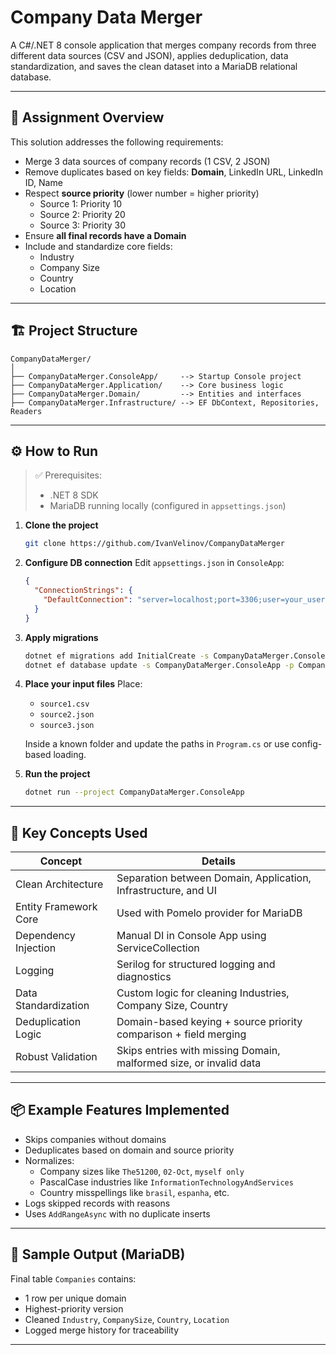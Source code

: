 # Company Data Merger

A C#/.NET 8 console application that merges company records from three different data sources (CSV and JSON), applies deduplication, data standardization, and saves the clean dataset into a MariaDB relational database.

---

## 🧾 Assignment Overview

This solution addresses the following requirements:

- Merge 3 data sources of company records (1 CSV, 2 JSON)
- Remove duplicates based on key fields: **Domain**, LinkedIn URL, LinkedIn ID, Name
- Respect **source priority** (lower number = higher priority)
  - Source 1: Priority 10
  - Source 2: Priority 20
  - Source 3: Priority 30
- Ensure **all final records have a Domain**
- Include and standardize core fields:
  - Industry
  - Company Size
  - Country
  - Location

---

## 🏗 Project Structure

```
CompanyDataMerger/
│
├── CompanyDataMerger.ConsoleApp/     --> Startup Console project
├── CompanyDataMerger.Application/    --> Core business logic
├── CompanyDataMerger.Domain/         --> Entities and interfaces
├── CompanyDataMerger.Infrastructure/ --> EF DbContext, Repositories, Readers
```

---

## ⚙️ How to Run

> ✅ Prerequisites:
>
> - .NET 8 SDK
> - MariaDB running locally (configured in `appsettings.json`)

1. **Clone the project**

   ```bash
   git clone https://github.com/IvanVelinov/CompanyDataMerger
   ```

2. **Configure DB connection**
   Edit `appsettings.json` in `ConsoleApp`:

   ```json
   {
     "ConnectionStrings": {
       "DefaultConnection": "server=localhost;port=3306;user=your_user;password=your_password;database=company_merge"
     }
   }
   ```

3. **Apply migrations**

   ```bash
   dotnet ef migrations add InitialCreate -s CompanyDataMerger.ConsoleApp -p CompanyDataMerger.Infrastructure
   dotnet ef database update -s CompanyDataMerger.ConsoleApp -p CompanyDataMerger.Infrastructure
   ```

4. **Place your input files**
   Place:

   - `source1.csv`
   - `source2.json`
   - `source3.json`

   Inside a known folder and update the paths in `Program.cs` or use config-based loading.

5. **Run the project**
   ```bash
   dotnet run --project CompanyDataMerger.ConsoleApp
   ```

---

## 🧠 Key Concepts Used

| Concept               | Details                                                            |
| --------------------- | ------------------------------------------------------------------ |
| Clean Architecture    | Separation between Domain, Application, Infrastructure, and UI     |
| Entity Framework Core | Used with Pomelo provider for MariaDB                              |
| Dependency Injection  | Manual DI in Console App using ServiceCollection                   |
| Logging               | Serilog for structured logging and diagnostics                     |
| Data Standardization  | Custom logic for cleaning Industries, Company Size, Country        |
| Deduplication Logic   | Domain-based keying + source priority comparison + field merging   |
| Robust Validation     | Skips entries with missing Domain, malformed size, or invalid data |

---

## 📦 Example Features Implemented

- Skips companies without domains
- Deduplicates based on domain and source priority
- Normalizes:
  - Company sizes like `The51200`, `02-Oct`, `myself only`
  - PascalCase industries like `InformationTechnologyAndServices`
  - Country misspellings like `brasil`, `espanha`, etc.
- Logs skipped records with reasons
- Uses `AddRangeAsync` with no duplicate inserts

---

## 📁 Sample Output (MariaDB)

Final table `Companies` contains:

- 1 row per unique domain
- Highest-priority version
- Cleaned `Industry`, `CompanySize`, `Country`, `Location`
- Logged merge history for traceability

---


